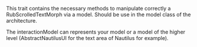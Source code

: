 This trait contains the necessary methods to manipulate correctly a RubScrolledTextMorph via a model.
Should be use in the model class of the architecture. 

The interactionModel can represents your model or a model of the higher level (AbstractNautilusUI for the text area of Nautilus for example).
